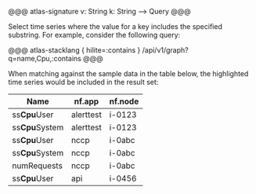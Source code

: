 @@@ atlas-signature
v: String
k: String
-->
Query
@@@

Select time series where the value for a key includes the specified substring. For example,
consider the following query:

@@@ atlas-stacklang { hilite=:contains }
/api/v1/graph?q=name,Cpu,:contains
@@@

When matching against the sample data in the table below, the highlighted time series would be
included in the result set:

<table>
  <thead>
  <th>Name</th><th>nf.app</th><th>nf.node</th>
  </thead>
  <tbody>
  <tr class="atlas-hilite">
    <td>ss<strong>Cpu</strong>User</td>
    <td>alerttest</td>
    <td>i-0123</td>
  </tr><tr class="atlas-hilite">
    <td>ss<strong>Cpu</strong>System</td>
    <td>alerttest</td>
    <td>i-0123</td>
  </tr><tr class="atlas-hilite">
    <td>ss<strong>Cpu</strong>User</td>
    <td>nccp</td>
    <td>i-0abc</td>
  </tr><tr class="atlas-hilite">
    <td>ss<strong>Cpu</strong>System</td>
    <td>nccp</td>
    <td>i-0abc</td>
  </tr><tr>
    <td>numRequests</td>
    <td>nccp</td>
    <td>i-0abc</td>
  </tr><tr class="atlas-hilite">
    <td>ss<strong>Cpu</strong>User</td>
    <td>api</td>
    <td>i-0456</td>
  </tr>
  </tbody>
</table>
